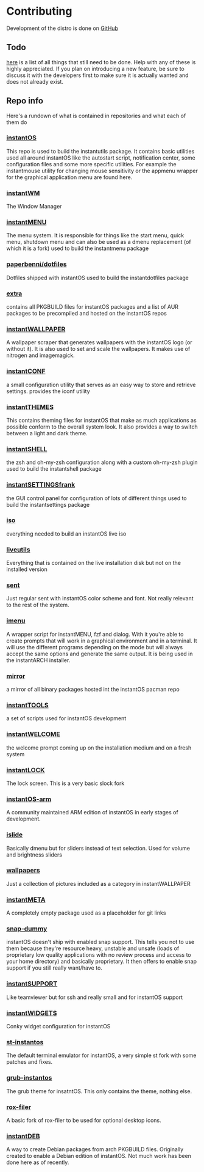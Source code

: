 # Contributing

Development of the distro is done on [GitHub](https://github.com/instantOS)

## Todo

[here](https://github.com/instantOS/instantOS/projects/1) is a list of all things
that still need to be done. Help with any of these is highly appreciated.
If you plan on introducing a new feature, be sure to discuss it with the
developers first to make sure it is actually wanted and does not already exist.

## Repo info

Here's a rundown of what is contained in repositories and what each of them do

### [instantOS](https://github.com/instantOS/instantOS)

This repo is used to build the instantutils package.
It contains basic utilities used all around instantOS like the autostart script,
notification center, some configuration files and some more specific utilities.
For example the instantmouse utility for changing mouse sensitivity or the appmenu
wrapper for the graphical application menu are found here.

### [instantWM](https://github.com/instantOS/instantWM)

The Window Manager

### [instantMENU](https://github.com/instantOS/instantMENU)

The menu system. It is responsible for things like the start menu, quick menu,
shutdown menu and can also be used as a dmenu replacement (of which it is a fork)
used to build the instantmenu package

### [paperbenni/dotfiles](https://github.com/paperbenni/dotfiles)

Dotfiles shipped with instantOS
used to build the instantdotfiles package

### [extra](https://github.com/instantOS/extra)

contains all PKGBUILD files for instantOS packages and a list of AUR packages to
be precompiled and hosted on the instantOS repos

### [instantWALLPAPER](https://github.com/instantOS/instantWALLPAPER)

A wallpaper scraper that generates wallpapers with the instantOS logo (or without
it). It is also used to set and scale the wallpapers. It makes use of nitrogen
and imagemagick.

### [instantCONF](https://github.com/instantOS/instantCONF)

a small configuration utility that serves as an easy way to store and retrieve settings.
provides the iconf utility

### [instantTHEMES](https://github.com/instantOS/instantTHEMES)

This contains theming files for instantOS that make as much applications as
possible conform to the overall system look.
It also provides a way to switch between a light and dark theme.

### [instantSHELL](https://github.com/instantOS/instantSHELL)

the zsh and oh-my-zsh configuration along with a custom oh-my-zsh plugin
used to build the instantshell package

### [instantSETTINGSfrank](https://github.com/instantOS/instantSETTINGSfrank)

the GUI control panel for configuration of lots of different things
used to build the instantsettings package

### [iso](https://github.com/instantOS/iso)

everything needed to build an instantOS live iso

### [liveutils](https://github.com/instantOS/liveutils)

Everything that is contained on the live installation disk but not on the
installed version

### [sent](https://github.com/instantOS/sent)

Just regular sent with instantOS color scheme and font. Not really relevant to
the rest of the system.

### [imenu](https://github.com/instantOS/imenu)

A wrapper script for instantMENU, fzf and dialog. With it you're able to create
prompts that will work in a graphical environment and in a terminal.
It will use the different programs depending on the mode but will always accept
the same options and generate the same output.
It is being used in the instantARCH installer.

### [mirror](https://github.com/instantOS/mirror)

a mirror of all binary packages hosted int the instantOS pacman repo

### [instantTOOLS](https://github.com/instantOS/instantTOOLS)

a set of scripts used for instantOS development

### [instantWELCOME](https://github.com/instantOS/instantWELCOME)

the welcome prompt coming up on the installation medium and on a fresh system

### [instantLOCK](https://github.com/instantOS/instantLOCK)

The lock screen. This is a very basic slock fork

### [instantOS-arm](https://github.com/instantOS/instantOS-arm)

A community maintained ARM edition of instantOS in early stages of development.

### [islide](https://github.com/instantOS/islide)

Basically dmenu but for sliders instead of text selection.
Used for volume and brightness sliders

### [wallpapers](https://github.com/instantOS/wallpapers)

Just a collection of pictures included as a category in instantWALLPAPER

### [instantMETA](https://github.com/instantOS/instantMETA)

A completely empty package used as a placeholder for git links

### [snap-dummy](https://github.com/instantOS/snap-dummy)

instantOS doesn't ship with enabled snap support.
This tells you not to use them because they're resource heavy,
unstable and unsafe
(loads of proprietary low quality applications with no review process
and access to your home directory)
and basically proprietary. It then offers to enable snap support
if you still really want/have to.

### [instantSUPPORT](https://github.com/instantOS/instantSUPPORT)

Like teamviewer but for ssh and really small and for instantOS support

### [instantWIDGETS](https://github.com/instantOS/instantWIDGETS)

Conky widget configuration for instantOS

### [st-instantos](https://github.com/instantOS/st-instantos)

The default terminal emulator for instantOS, a very simple st fork with
some patches and fixes.

### [grub-instantos](https://github.com/instantOS/grub-instantos)

The grub theme for insatntOS. This only contains the theme, nothing else.

### [rox-filer](https://github.com/instantOS/rox-filer)

A basic fork of rox-filer to be used for optional desktop icons.

### [instantDEB](https://github.com/instantOS/instantDEB)

A way to create Debian packages from arch PKGBUILD files.
Originally created to enable a Debian edition of instantOS.
Not much work has been done here as of recently.
